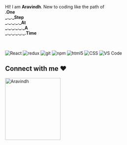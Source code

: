 <div>HI! I am <b>Aravindh</b>. New to coding like the path of </div>
<b><div>.One</div> <div>_._._Step</div>  <div>_._._._._At</div> <div>_._._._._._A</div> <div>_._._._._._.Time</div></b>
<br>
<br>
<p>
  <img alt="React" src="https://img.shields.io/badge/-React-45b8d8?style=flat-square&logo=react&logoColor=white" />
  <img alt="redux" src="https://img.shields.io/badge/-Redux-764ABC?style=flat-square&logo=redux&logoColor=white" />
  <img alt="git" src="https://img.shields.io/badge/-Git-F05032?style=flat-square&logo=git&logoColor=white" />
  <img alt="npm" src="https://img.shields.io/badge/-NPM-CB3837?style=flat-square&logo=npm&logoColor=white" />
  <img alt="html5" src="https://img.shields.io/badge/-HTML5-E34F26?style=flat-square&logo=html5&logoColor=white" />
  <img alt="CSS" src="https://img.shields.io/badge/-CSS-764ABC?style=flat-square&logo=CSS3&logoColor=white" />
<!--   <img alt="Prettier" src="https://img.shields.io/badge/-Prettier-F7B93E?style=flat-square&logo=prettier&logoColor=white" /> -->
  <img alt="VS Code" src="https://img.shields.io/badge/-VS_Code-007ACC?style=flat-square&logo=visual-studio-code&logoColor=white" /> 
</p>
<h2 align="left">Connect with me ❤️</h2>
<p align="left">
<a href="https://instagram.com/my_mom_call_me_thambi" target="blank"><img align="center" src="https://user-images.githubusercontent.com/113359255/207875407-a328a316-b21d-4340-aaf7-7a0ce4111a09.png" alt="Aravindh" height="200" width="180" /></a>
</p>

